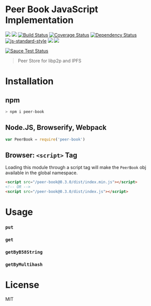 Peer Book JavaScript Implementation
===================================

[![](https://img.shields.io/badge/made%20by-Protocol%20Labs-blue.svg?style=flat-square)](http://ipn.io)
[![](https://img.shields.io/badge/freenode-%23ipfs-blue.svg?style=flat-square)](http://webchat.freenode.net/?channels=%23ipfs)
[![Build Status](https://travis-ci.org/libp2p/js-peer-book.svg?style=flat-square)](https://travis-ci.org/libp2p/js-peer-book)
[![Coverage Status](https://coveralls.io/repos/github/libp2p/js-peer-book/badge.svg?branch=master)](https://coveralls.io/github/libp2p/js-peer-book?branch=master)
[![Dependency Status](https://david-dm.org/libp2p/js-peer-book.svg?style=flat-square)](https://david-dm.org/libp2p/js-peer-book)
[![js-standard-style](https://img.shields.io/badge/code%20style-standard-brightgreen.svg?style=flat-square)](https://github.com/feross/standard)
![](https://img.shields.io/badge/npm-%3E%3D3.0.0-orange.svg?style=flat-square)
![](https://img.shields.io/badge/Node.js-%3E%3D4.0.0-orange.svg?style=flat-square)

[![Sauce Test Status](https://saucelabs.com/browser-matrix/js-peer-book.svg)](https://saucelabs.com/u/js-peer-book)

> Peer Store for libp2p and IPFS

# Installation

## npm

```sh
> npm i peer-book
```

## Node.JS, Browserify, Webpack

```JavaScript
var PeerBook = require('peer-book')
```

## Browser: `<script>` Tag

Loading this module through a script tag will make the `PeerBook` obj available in the global namespace.

```html
<script src="/peer-book@0.3.0/dist/index.min.js"></script>
<!-- OR -->
<script src="/peer-book@0.3.0/dist/index.js"></script>
```

# Usage

### `put`

### `get`

### `getByB58String`

### `getByMultihash`

# License

MIT
